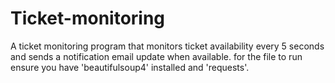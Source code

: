 # Ticket-monitoring
A ticket monitoring program that monitors ticket availability every 5 seconds and sends a notification email update when available.
for the file to run ensure you have 'beautifulsoup4' installed and 'requests'.
